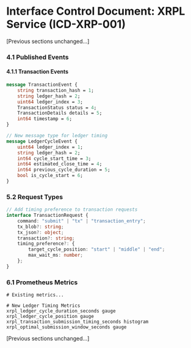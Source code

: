 # Interface Control Document: XRPL Service (ICD-XRP-001)

[Previous sections unchanged...]

### 4.1 Published Events

#### 4.1.1 Transaction Events
```protobuf
message TransactionEvent {
    string transaction_hash = 1;
    string ledger_hash = 2;
    uint64 ledger_index = 3;
    TransactionStatus status = 4;
    TransactionDetails details = 5;
    int64 timestamp = 6;
}

// New message type for ledger timing
message LedgerCycleEvent {
    uint64 ledger_index = 1;
    string ledger_hash = 2;
    int64 cycle_start_time = 3;
    int64 estimated_close_time = 4;
    int64 previous_cycle_duration = 5;
    bool is_cycle_start = 6;
}
```

### 5.2 Request Types
```typescript
// Add timing preference to transaction requests
interface TransactionRequest {
    command: "submit" | "tx" | "transaction_entry";
    tx_blob?: string;
    tx_json?: object;
    transaction?: string;
    timing_preference?: {
        target_cycle_position: "start" | "middle" | "end";
        max_wait_ms: number;
    };
}
```

### 6.1 Prometheus Metrics
```
# Existing metrics...

# New Ledger Timing Metrics
xrpl_ledger_cycle_duration_seconds gauge
xrpl_ledger_cycle_position gauge
xrpl_transaction_submission_timing_seconds histogram
xrpl_optimal_submission_window_seconds gauge
```

[Previous sections unchanged...]